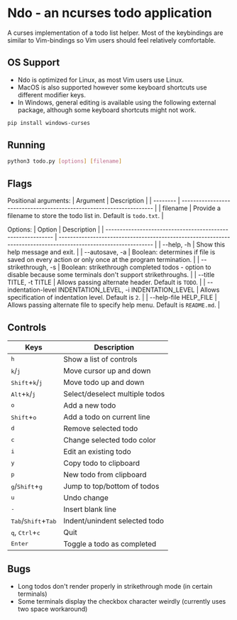 # Ndo - an ncurses todo application

A curses implementation of a todo list helper. Most of the keybindings are similar to Vim-bindings so Vim users should feel relatively comfortable.

## OS Support

- Ndo is optimized for Linux, as most Vim users use Linux.
- MacOS is also supported however some keyboard shortcuts use different modifier keys.
- In Windows, general editing is available using the following external package, although some keyboard shortcuts might not work.

```bash
pip install windows-curses
```

## Running

```bash
python3 todo.py [options] [filename]
```

## Flags

Positional arguments:
| Argument | Description                                                          |
| -------- | -------------------------------------------------------------------- |
| filename | Provide a filename to store the todo list in. Default is `todo.txt`. |

Options:
| Option                                                      | Description                                                                                                     |
| ----------------------------------------------------------- | --------------------------------------------------------------------------------------------------------------- |
| --help, -h                                                  | Show this help message and exit.                                                                                |
| --autosave, -a                                              | Boolean: determines if file is saved on every action or only once at the program termination.                   |
| --strikethrough, -s                                         | Boolean: strikethrough completed todos - option to disable because some terminals don't support strikethroughs. |
| --title TITLE, -t TITLE                                     | Allows passing alternate header. Default is `TODO`.                                                             |
| --indentation-level INDENTATION_LEVEL, -i INDENTATION_LEVEL | Allows specification of indentation level. Default is `2`.                                                      |
| --help-file HELP_FILE                                       | Allows passing alternate file to specify help menu. Default is `README.md`.                                     |

## Controls

| Keys                                           | Description                    |
| ---------------------------------------------- | ------------------------------ |
| <kbd>h</kbd>                                   | Show a list of controls        |
| <kbd>k</kbd>/<kbd>j</kbd>                      | Move cursor up and down        |
| <kbd>Shift</kbd>+<kbd>k</kbd>/<kbd>j</kbd>     | Move todo up and down          |
| <kbd>Alt</kbd>+<kbd>k</kbd>/<kbd>j</kbd>       | Select/deselect multiple todos |
| <kbd>o</kbd>                                   | Add a new todo                 |
| <kbd>Shift</kbd>+<kbd>o</kbd>                  | Add a todo on current line     |
| <kbd>d</kbd>                                   | Remove selected todo           |
| <kbd>c</kbd>                                   | Change selected todo color     |
| <kbd>i</kbd>                                   | Edit an existing todo          |
| <kbd>y</kbd>                                   | Copy todo to clipboard         |
| <kbd>p</kbd>                                   | New todo from clipboard        |
| <kbd>g</kbd>/<kbd>Shift</kbd>+<kbd>g</kbd>     | Jump to top/bottom of todos    |
| <kbd>u</kbd>                                   | Undo change                    |
| <kbd>-</kbd>                                   | Insert blank line              |
| <kbd>Tab</kbd>/<kbd>Shift</kbd>+<kbd>Tab</kbd> | Indent/unindent selected todo  |
| <kbd>q</kbd>, <kbd>Ctrl</kbd>+<kbd>c</kbd>     | Quit                           |
| <kbd>Enter</kbd>                               | Toggle a todo as completed     |

## Bugs

- Long todos don't render properly in strikethrough mode (in certain terminals)
- Some terminals display the checkbox character weirdly (currently uses two space workaround)
